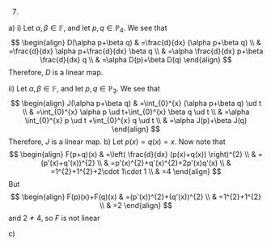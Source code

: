 7. 
a) i)
Let ${} \alpha,\, \beta \in \mathbb{F} {}$, and let ${} p,\, q \in  \mathbb{P}_{4} {}$. We see that
$$
\begin{align}
D(\alpha p+\beta q) & =\frac{d}{dx} (\alpha p+\beta q) \\
 & =\frac{d}{dx} \alpha p+\frac{d}{dx} \beta q \\
 & =\alpha \frac{d}{dx} p+\beta \frac{d}{dx} q \\
 & =\alpha D(p)+\beta D(q)
\end{align}
$$
Therefore, $D$ is a linear map.

ii)
Let ${} \alpha,\, \beta \in \mathbb{F} {}$, and let $p,\, q \in \mathbb{P}_{3}$. We see that
$$
\begin{align}
 J(\alpha p+\beta q) & =\int_{0}^{x} (\alpha p+\beta q) \ud t    \\
 & =\int_{0}^{x} \alpha p \ud t+\int_{0}^{x} \beta q \ud t \\
 & =\alpha \int_{0}^{x} p \ud t +\int_{0}^{x} q \ud t \\
  & =\alpha J(p)+\beta J(q)
 \end{align}
$$
Therefore, $J$ is a linear map.
b)
Let ${} p(x)=q(x)=x {}$. Now note that 
$$
\begin{align}
F(p+q)(x) & =\left( \frac{d}{dx} (p(x)+q(x)) \right)^{2} \\
 & =(p'(x)+q'(x))^{2} \\
 & =p'(x)^{2}+q'(x)^{2}+2p'(x)q'(x) \\
 & =1^{2}+1^{2}+2\cdot 1\cdot 1 \\
 & =4
\end{align}
$$
But
$$
\begin{align}
 F(p)(x)+F(q)(x)  & =(p'(x))^{2}+(q'(x))^{2} \\
 & =1^{2}+1^{2} \\
 & =2 
 \end{align}
$$
and $2\neq 4$, so $F$ is not linear

c)